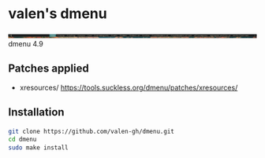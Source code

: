 # valen's dmenu

![Alt text](dmenu.png?raw=true "valen's dmenu")
dmenu 4.9

## Patches applied

- xresources/ https://tools.suckless.org/dmenu/patches/xresources/

## Installation

```bash
git clone https://github.com/valen-gh/dmenu.git
cd dmenu
sudo make install
```
